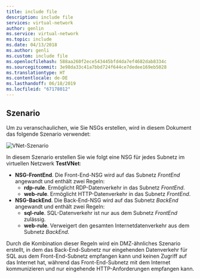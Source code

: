 ```yaml
---
title: include file
description: include file
services: virtual-network
author: genlin
ms.service: virtual-network
ms.topic: include
ms.date: 04/13/2018
ms.author: genli
ms.custom: include file
ms.openlocfilehash: 588aa260f2ece543445bfd4da7ef4682dab8334c
ms.sourcegitcommit: 3e98da33c41a7bbd724f644ce7dedee169eb5028
ms.translationtype: HT
ms.contentlocale: de-DE
ms.lasthandoff: 06/18/2019
ms.locfileid: "67178012"
---
```

## <a name="scenario"></a>Szenario
Um zu veranschaulichen, wie Sie NSGs erstellen, wird in diesem Dokument das folgende Szenario verwendet:

![VNet-Szenario](./media/virtual-networks-create-nsg-scenario-include/figure1.png)

In diesem Szenario erstellen Sie wie folgt eine NSG für jedes Subnetz im virtuellen Netzwerk **TestVNet**: 

* **NSG-FrontEnd**. Die Front-End-NSG wird auf das Subnetz *FrontEnd* angewandt und enthält zwei Regeln:    
  * **rdp-rule**. Ermöglicht RDP-Datenverkehr in das Subnetz *FrontEnd*.
  * **web-rule**. Ermöglicht HTTP-Datenverkehr in das Subnetz *FrontEnd*.
* **NSG-BackEnd**. Die Back-End-NSG wird auf das Subnetz *BackEnd* angewandt und enthält zwei Regeln:    
  * **sql-rule**. SQL-Datenverkehr ist nur aus dem Subnetz *FrontEnd* zulässig.
  * **web-rule**. Verweigert den gesamten Internetdatenverkehr aus dem Subnetz *BackEnd*.

Durch die Kombination dieser Regeln wird ein DMZ-ähnliches Szenario erstellt, in dem das Back-End-Subnetz nur eingehenden Datenverkehr für SQL aus dem Front-End-Subnetz empfangen kann und keinen Zugriff auf das Internet hat, während das Front-End-Subnetz mit dem Internet kommunizieren und nur eingehende HTTP-Anforderungen empfangen kann.

